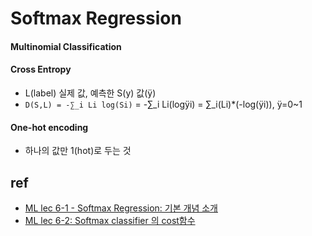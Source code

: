 # Softmax Regression

#### Multinomial Classification

#### Cross Entropy
- L(label) 실제 값, 예측한 S(y) 값(ÿ)
- ```D(S,L) = -∑_i Li log(Si)``` = -∑_i Li(logÿi) = ∑_i(Li)*(-log(ÿi)), ÿ=0~1

#### One-hot encoding
- 하나의 값만 1(hot)로 두는 것

## ref
- [ML lec 6-1 - Softmax Regression: 기본 개념 소개](https://www.youtube.com/watch?v=MFAnsx1y9ZI)
- [ML lec 6-2: Softmax classifier 의 cost함수](https://www.youtube.com/watch?v=jMU9G5WEtBcp) 
